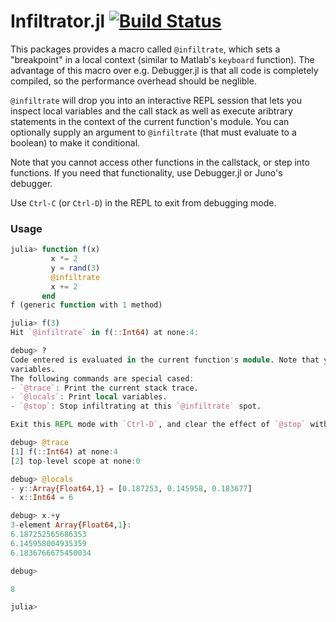 # Infiltrator.jl [![Build Status](https://travis-ci.org/JuliaDebug/Infiltrator.jl.svg?branch=master)](https://travis-ci.org/JuliaDebug/Infiltrator.jl)

This packages provides a macro called `@infiltrate`, which sets a "breakpoint" in a local context
(similar to Matlab's `keyboard` function). The advantage of this macro over e.g. Debugger.jl is that
all code is completely compiled, so the performance overhead should be neglible.

`@infiltrate` will drop you into an interactive REPL session that lets you inspect local variables
and the call stack as well as execute aribtrary statements in the context of the current function's module.
You can optionally supply an argument to `@infiltrate` (that must evaluate to a boolean) to make it
conditional.

Note that you cannot access other functions in the callstack, or step into functions. If you need that
functionality, use Debugger.jl or Juno's debugger.

Use `Ctrl-C` (or `Ctrl-D`) in the REPL to exit from debugging mode.

### Usage
```julia
julia> function f(x)
         x *= 2
         y = rand(3)
         @infiltrate
         x += 2
       end
f (generic function with 1 method)

julia> f(3)
Hit `@infiltrate` in f(::Int64) at none:4:

debug> ?
Code entered is evaluated in the current function's module. Note that you cannot change local
variables.
The following commands are special cased:
- `@trace`: Print the current stack trace.
- `@locals`: Print local variables.
- `@stop`: Stop infiltrating at this `@infiltrate` spot.

Exit this REPL mode with `Ctrl-D`, and clear the effect of `@stop` with `Infiltrator.clear_stop()`.

debug> @trace
[1] f(::Int64) at none:4
[2] top-level scope at none:0

debug> @locals
- y::Array{Float64,1} = [0.187253, 0.145958, 0.183677]
- x::Int64 = 6

debug> x.+y
3-element Array{Float64,1}:
6.187252565686353
6.145958004935359
6.1836766675450034

debug>

8

julia>
```
